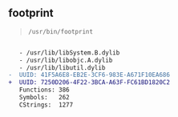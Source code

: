 ## footprint

> `/usr/bin/footprint`

```diff

   - /usr/lib/libSystem.B.dylib
   - /usr/lib/libobjc.A.dylib
   - /usr/lib/libutil.dylib
-  UUID: 41F5A6E8-EB2E-3CF6-983E-A671F10EA686
+  UUID: 7250D206-4F22-3BCA-A63F-FC61BD1820C2
   Functions: 386
   Symbols:   262
   CStrings:  1277

```
